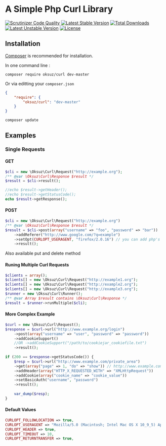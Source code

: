 # A Simple Php Curl Library

[![Scrutinizer Code Quality](https://scrutinizer-ci.com/g/oksuz/curl/badges/quality-score.png?b=master)](https://scrutinizer-ci.com/g/oksuz/curl/?branch=master)
[![Latest Stable Version](https://poser.pugx.org/oksuz/curl/v/stable.svg)](https://packagist.org/packages/oksuz/curl) [![Total Downloads](https://poser.pugx.org/oksuz/curl/downloads.svg)](https://packagist.org/packages/oksuz/curl) [![Latest Unstable Version](https://poser.pugx.org/oksuz/curl/v/unstable.svg)](https://packagist.org/packages/oksuz/curl) [![License](https://poser.pugx.org/oksuz/curl/license.svg)](https://packagist.org/packages/oksuz/curl)

## Installation

[Composer](http://getcomposer.org) is recommended for installation.

In one command line :
```
composer require oksuz/curl dev-master
```

Or via editting your `composer.json`
```json
{
    "require": {
        "oksuz/curl": "dev-master"
    }
}
```

```
composer update
```

## Examples

### Single Requests

#### GET
```php
$cli = new \Oksuz\Curl\Request("http://example.org");
/** @var \Oksuz\Curl\Response $result */
$result = $cli->result();

//echo $result->getHeader();
//echo $result->getStatusCode();
echo $result->getResponse();
```

#### POST

```php
$cli = new \Oksuz\Curl\Request("http://example.org")
/** @var \Oksuz\Curl\Response $result */
$result = $cli->post(array("username" => "foo", "password" => "bar"))
    ->addReferer("http://www.google.com/?q=example")
    ->setOpt(CURLOPT_USERAGENT, "firefox/2.0.16") // you can add php's CURL_CONSTANTS
    ->result();
```

Also available put and delete method

#### Runing Multiple Curl Requests
```php
$clients = array();
$clients[] = new \Oksuz\Curl\Request("http://example1.org");
$clients[] = new \Oksuz\Curl\Request("http://example2.org");
$clients[] = new \Oksuz\Curl\Request("http://example3.org");
$runner = new \Oksuz\Curl\Runner();
/** @var Array $result contains \Oksuz\Curl\Response */
$result = $runner->runMultiple($cli);
``` 

#### More Complex Example

```php
$curl = new \Oksuz\Curl\Request();
$response = $curl->url("http://www.example.org/login")
    ->post(array("username" => "user", "password" => "password"))
    ->addCookieSupport()
    //OR ->addCookieSupport("/path/to/cookiejar_cookiefile.txt")
    ->result();
    
if (200 == $response->getStatusCode()) {
    $resp = $curl->url("http://www.example.com/private_area")
    ->get(array("page" => 1, "do" => "show")) // http://www.example.com/private_area?page=1&do=show
    ->addHeader(array("HTTP_X_REQUESTED_WITH" => "XMLHttpRequest"))
    ->addCookie(array("cookie_name" => "cookie_value"))
    ->setBasicAuth("username", "password")
    ->result();
    
    var_dump($resp);
}

``` 

#### Default Values
```php
CURLOPT_FOLLOWLOCATION => true,
CURLOPT_USERAGENT => "Mozilla/5.0 (Macintosh; Intel Mac OS X 10_9_5) AppleWebKit/537.36 (KHTML, like Gecko) Chrome/38.0.2125.104 Safari/537.36",
CURLOPT_HEADER => true,
CURLOPT_TIMEOUT => 10,
CURLOPT_RETURNTRANSFER => true,
```